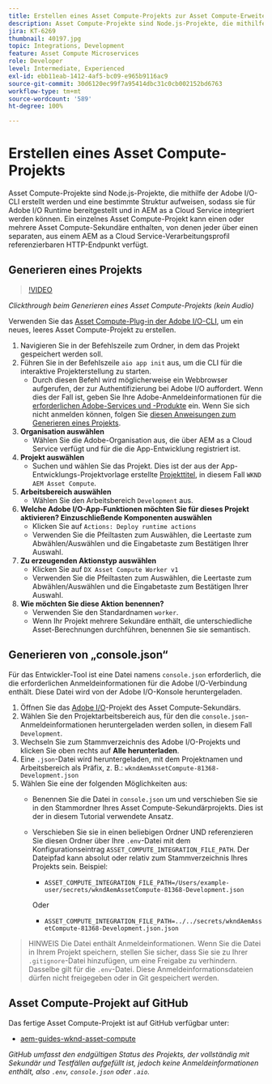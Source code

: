 ```yaml
---
title: Erstellen eines Asset Compute-Projekts zur Asset Compute-Erweiterung
description: Asset Compute-Projekte sind Node.js-Projekte, die mithilfe der Adobe I/O-CLI erstellt werden und eine bestimmte Struktur aufweisen, sodass sie für Adobe I/O Runtime bereitgestellt und in AEM as a Cloud Service integriert werden können.
jira: KT-6269
thumbnail: 40197.jpg
topic: Integrations, Development
feature: Asset Compute Microservices
role: Developer
level: Intermediate, Experienced
exl-id: ebb11eab-1412-4af5-bc09-e965b9116ac9
source-git-commit: 30d6120ec99f7a95414dbc31c0cb002152bd6763
workflow-type: tm+mt
source-wordcount: '589'
ht-degree: 100%

---
```


# Erstellen eines Asset Compute-Projekts

Asset Compute-Projekte sind Node.js-Projekte, die mithilfe der Adobe I/O-CLI erstellt werden und eine bestimmte Struktur aufweisen, sodass sie für Adobe I/O Runtime bereitgestellt und in AEM as a Cloud Service integriert werden können. Ein einzelnes Asset Compute-Projekt kann einen oder mehrere Asset Compute-Sekundäre enthalten, von denen jeder über einen separaten, aus einem AEM as a Cloud Service-Verarbeitungsprofil referenzierbaren HTTP-Endpunkt verfügt.

## Generieren eines Projekts

>[!VIDEO](https://video.tv.adobe.com/v/40197?quality=12&learn=on)

_Clickthrough beim Generieren eines Asset Compute-Projekts (kein Audio)_

Verwenden Sie das [Asset Compute-Plug-in der Adobe I/O-CLI](../set-up/development-environment.md#aio-cli), um ein neues, leeres Asset Compute-Projekt zu erstellen.

1. Navigieren Sie in der Befehlszeile zum Ordner, in dem das Projekt gespeichert werden soll.
1. Führen Sie in der Befehlszeile `aio app init` aus, um die CLI für die interaktive Projekterstellung zu starten.
   + Durch diesen Befehl wird möglicherweise ein Webbrowser aufgerufen, der zur Authentifizierung bei Adobe I/O auffordert. Wenn dies der Fall ist, geben Sie Ihre Adobe-Anmeldeinformationen für die [erforderlichen Adobe-Services und -Produkte](../set-up/accounts-and-services.md) ein. Wenn Sie sich nicht anmelden können, folgen Sie [diesen Anweisungen zum Generieren eines Projekts](https://developer.adobe.com/app-builder/docs/getting_started/first_app/#42-developer-is-not-logged-in-as-enterprise-organization-user).
1. __Organisation auswählen__
   + Wählen Sie die Adobe-Organisation aus, die über AEM as a Cloud Service verfügt und für die die App-Entwicklung registriert ist.
1. __Projekt auswählen__
   + Suchen und wählen Sie das Projekt. Dies ist der aus der App-Entwicklungs-Projektvorlage erstellte [Projekttitel](../set-up/app-builder.md), in diesem Fall `WKND AEM Asset Compute`.
1. __Arbeitsbereich auswählen__
   + Wählen Sie den Arbeitsbereich `Development` aus.
1. __Welche Adobe I/O-App-Funktionen möchten Sie für dieses Projekt aktivieren? Einzuschließende Komponenten auswählen__
   + Klicken Sie auf `Actions: Deploy runtime actions`
   + Verwenden Sie die Pfeiltasten zum Auswählen, die Leertaste zum Abwählen/Auswählen und die Eingabetaste zum Bestätigen Ihrer Auswahl.
1. __Zu erzeugenden Aktionstyp auswählen__
   + Klicken Sie auf `DX Asset Compute Worker v1`
   + Verwenden Sie die Pfeiltasten zum Auswählen, die Leertaste zum Abwählen/Auswählen und die Eingabetaste zum Bestätigen Ihrer Auswahl.
1. __Wie möchten Sie diese Aktion benennen?__
   + Verwenden Sie den Standardnamen `worker`.
   + Wenn Ihr Projekt mehrere Sekundäre enthält, die unterschiedliche Asset-Berechnungen durchführen, benennen Sie sie semantisch.

## Generieren von „console.json“

Für das Entwickler-Tool ist eine Datei namens `console.json` erforderlich, die die erforderlichen Anmeldeinformationen für die Adobe I/O-Verbindung enthält. Diese Datei wird von der Adobe I/O-Konsole heruntergeladen.

1. Öffnen Sie das [Adobe I/O](https://console.adobe.io)-Projekt des Asset Compute-Sekundärs.
1. Wählen Sie den Projektarbeitsbereich aus, für den die `console.json`-Anmeldeinformationen heruntergeladen werden sollen, in diesem Fall `Development`.
1. Wechseln Sie zum Stammverzeichnis des Adobe I/O-Projekts und klicken Sie oben rechts auf __Alle herunterladen__.
1. Eine `.json`-Datei wird heruntergeladen, mit dem Projektnamen und Arbeitsbereich als Präfix, z. B.: `wkndAemAssetCompute-81368-Development.json`
1. Wählen Sie eine der folgenden Möglichkeiten aus:
   + Benennen Sie die Datei in `console.json` um und verschieben Sie sie in den Stammordner Ihres Asset Compute-Sekundärprojekts. Dies ist der in diesem Tutorial verwendete Ansatz.
   + Verschieben Sie sie in einen beliebigen Ordner UND referenzieren Sie diesen Ordner über Ihre `.env`-Datei mit dem Konfigurationseintrag `ASSET_COMPUTE_INTEGRATION_FILE_PATH`. Der Dateipfad kann absolut oder relativ zum Stammverzeichnis Ihres Projekts sein. Beispiel:
      + `ASSET_COMPUTE_INTEGRATION_FILE_PATH=/Users/example-user/secrets/wkndAemAssetCompute-81368-Development.json`

     Oder
      + `ASSET_COMPUTE_INTEGRATION_FILE_PATH=../../secrets/wkndAemAssetCompute-81368-Development.json.json`

> HINWEIS
> Die Datei enthält Anmeldeinformationen. Wenn Sie die Datei in Ihrem Projekt speichern, stellen Sie sicher, dass Sie sie zu Ihrer `.gitignore`-Datei hinzufügen, um eine Freigabe zu verhindern. Dasselbe gilt für die `.env`-Datei. Diese Anmeldeinformationsdateien dürfen nicht freigegeben oder in Git gespeichert werden.

## Asset Compute-Projekt auf GitHub

Das fertige Asset Compute-Projekt ist auf GitHub verfügbar unter:

+ [aem-guides-wknd-asset-compute](https://github.com/adobe/aem-guides-wknd-asset-compute)

_GitHub umfasst den endgültigen Status des Projekts, der vollständig mit Sekundär und Testfällen aufgefüllt ist, jedoch keine Anmeldeinformationen enthält, also `.env`, `console.json` oder `.aio`._
